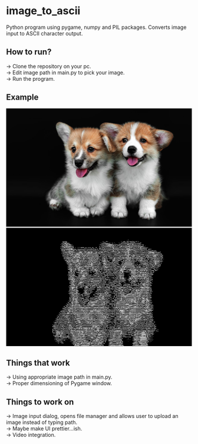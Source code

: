 # image_to_ascii
Python program using pygame, numpy and PIL packages. Converts image input to ASCII character output.

## How to run?
-> Clone the repository on your pc.\
-> Edit image path in main.py to pick your image.\
-> Run the program.

## Example
![Input Image](Assets/testSubject.jpg)
![Output](Assets/testSubject_output.PNG)

## Things that work
-> Using appropriate image path in main.py.\
-> Proper dimensioning of Pygame window.

## Things to work on
-> Image input dialog, opens file manager and allows user to upload an image instead of typing path.\
-> Maybe make UI prettier...ish.\
-> Video integration.
